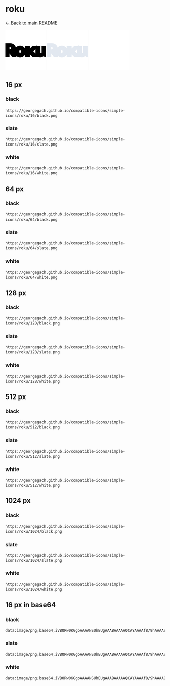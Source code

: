 # roku

[← Back to main README](../../README.md)


<img src="./128/black.png" width="128" alt="roku black icon" />
<img src="./128/slate.png" width="128" alt="roku slate icon" />
<img src="./128/white.png" width="128" alt="roku white icon" />

## 16 px

### black
```
https://georgegach.github.io/compatible-icons/simple-icons/roku/16/black.png
```

### slate
```
https://georgegach.github.io/compatible-icons/simple-icons/roku/16/slate.png
```

### white
```
https://georgegach.github.io/compatible-icons/simple-icons/roku/16/white.png
```

## 64 px

### black
```
https://georgegach.github.io/compatible-icons/simple-icons/roku/64/black.png
```

### slate
```
https://georgegach.github.io/compatible-icons/simple-icons/roku/64/slate.png
```

### white
```
https://georgegach.github.io/compatible-icons/simple-icons/roku/64/white.png
```

## 128 px

### black
```
https://georgegach.github.io/compatible-icons/simple-icons/roku/128/black.png
```

### slate
```
https://georgegach.github.io/compatible-icons/simple-icons/roku/128/slate.png
```

### white
```
https://georgegach.github.io/compatible-icons/simple-icons/roku/128/white.png
```

## 512 px

### black
```
https://georgegach.github.io/compatible-icons/simple-icons/roku/512/black.png
```

### slate
```
https://georgegach.github.io/compatible-icons/simple-icons/roku/512/slate.png
```

### white
```
https://georgegach.github.io/compatible-icons/simple-icons/roku/512/white.png
```

## 1024 px

### black
```
https://georgegach.github.io/compatible-icons/simple-icons/roku/1024/black.png
```

### slate
```
https://georgegach.github.io/compatible-icons/simple-icons/roku/1024/slate.png
```

### white
```
https://georgegach.github.io/compatible-icons/simple-icons/roku/1024/white.png
```

## 16 px in base64

### black
```
data:image/png;base64,iVBORw0KGgoAAAANSUhEUgAAABAAAAAQCAYAAAAf8/9hAAAABmJLR0QA/wD/AP+gvaeTAAAAtklEQVQ4je3QvUqCARjF8d/bq6GICA5N4g14C04OeQkNehkOXYRbdC/eQYuINgUOGjQ0VOBnikkNPoFr5OiBMz1f/+dw1kn0hEc8oP7X4QTfmGMTvkMbS9yjgwE+0EQOU4xw/btgghSX4TWK2CIfh+AdGazwgsZFFCqo4gpl9PGGfdQL+EL3iDw5fuE50JK48BkEmyDYR982etJwKcEQPcxw4xBoDYvI4DaIxmhhhyxeI6ez/qsfDekq1jShv+kAAAAASUVORK5CYII=
```

### slate
```
data:image/png;base64,iVBORw0KGgoAAAANSUhEUgAAABAAAAAQCAYAAAAf8/9hAAAABmJLR0QA/wD/AP+gvaeTAAAA8UlEQVQ4je2RwSpEARhGz/ffa5pJQ1lYSDyAt7DgESx4DMpD2GneZR7AclJjpShDyiyY0Ax3cP/PQuzFjrP96tTpg39+jAY3o9OQXkATZ+ytLs0dfUtwNbw38CiowFVtHYa8A4whOrZ3QxynGIXZTNEkcxAR/TQbn4ILQWFoCDVsP1m0MdMQLUAGDHfCpRQTrGuT6wFgvGxYARaNF5B7gltJ9cfOLOLNoQMA24JaXwk2l0jNABmXyM9YbUMV0LKoSWwxFQhU4CwIzZdAP8luRDw42ZJ8YrSGfQ7qOLQvu+eIM5zbwKvxjNBQyfi33vzTvAPwd3w/4TQPQgAAAABJRU5ErkJggg==
```

### white
```
data:image/png;base64,iVBORw0KGgoAAAANSUhEUgAAABAAAAAQCAYAAAAf8/9hAAAABmJLR0QA/wD/AP+gvaeTAAAAvElEQVQ4je3QPS7EcRjE8c/PIkREolCJC+wVVAqOoOAYCofQibu4gUbEbiVRIFEokHhfYTOa538A2XYnmWryzHzzMNXkSnKVZJjkLMnmf+9bkuAVo/Ix9vGOExzgAs/YwQJuMcB2V3CDHubLn1jGNxbRavAJs/jAPbZmKljHBtawinM8Ylz5En5x1JF3pR3BXaG1WvgqglERjJEiakXbw0pLcolTvGAXQ/TxVj84LKJr7OEHc3ioP001qf4AQ9RCvnIOhagAAAAASUVORK5CYII=
```

